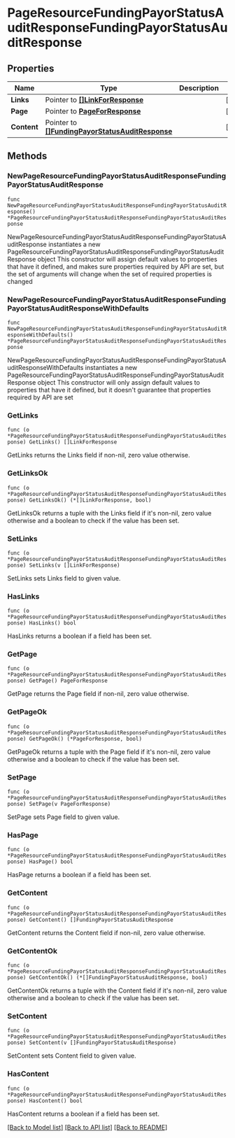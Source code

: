 # PageResourceFundingPayorStatusAuditResponseFundingPayorStatusAuditResponse

## Properties

Name | Type | Description | Notes
------------ | ------------- | ------------- | -------------
**Links** | Pointer to [**[]LinkForResponse**](LinkForResponse.md) |  | [optional] 
**Page** | Pointer to [**PageForResponse**](PageForResponse.md) |  | [optional] 
**Content** | Pointer to [**[]FundingPayorStatusAuditResponse**](FundingPayorStatusAuditResponse.md) |  | [optional] 

## Methods

### NewPageResourceFundingPayorStatusAuditResponseFundingPayorStatusAuditResponse

`func NewPageResourceFundingPayorStatusAuditResponseFundingPayorStatusAuditResponse() *PageResourceFundingPayorStatusAuditResponseFundingPayorStatusAuditResponse`

NewPageResourceFundingPayorStatusAuditResponseFundingPayorStatusAuditResponse instantiates a new PageResourceFundingPayorStatusAuditResponseFundingPayorStatusAuditResponse object
This constructor will assign default values to properties that have it defined,
and makes sure properties required by API are set, but the set of arguments
will change when the set of required properties is changed

### NewPageResourceFundingPayorStatusAuditResponseFundingPayorStatusAuditResponseWithDefaults

`func NewPageResourceFundingPayorStatusAuditResponseFundingPayorStatusAuditResponseWithDefaults() *PageResourceFundingPayorStatusAuditResponseFundingPayorStatusAuditResponse`

NewPageResourceFundingPayorStatusAuditResponseFundingPayorStatusAuditResponseWithDefaults instantiates a new PageResourceFundingPayorStatusAuditResponseFundingPayorStatusAuditResponse object
This constructor will only assign default values to properties that have it defined,
but it doesn't guarantee that properties required by API are set

### GetLinks

`func (o *PageResourceFundingPayorStatusAuditResponseFundingPayorStatusAuditResponse) GetLinks() []LinkForResponse`

GetLinks returns the Links field if non-nil, zero value otherwise.

### GetLinksOk

`func (o *PageResourceFundingPayorStatusAuditResponseFundingPayorStatusAuditResponse) GetLinksOk() (*[]LinkForResponse, bool)`

GetLinksOk returns a tuple with the Links field if it's non-nil, zero value otherwise
and a boolean to check if the value has been set.

### SetLinks

`func (o *PageResourceFundingPayorStatusAuditResponseFundingPayorStatusAuditResponse) SetLinks(v []LinkForResponse)`

SetLinks sets Links field to given value.

### HasLinks

`func (o *PageResourceFundingPayorStatusAuditResponseFundingPayorStatusAuditResponse) HasLinks() bool`

HasLinks returns a boolean if a field has been set.

### GetPage

`func (o *PageResourceFundingPayorStatusAuditResponseFundingPayorStatusAuditResponse) GetPage() PageForResponse`

GetPage returns the Page field if non-nil, zero value otherwise.

### GetPageOk

`func (o *PageResourceFundingPayorStatusAuditResponseFundingPayorStatusAuditResponse) GetPageOk() (*PageForResponse, bool)`

GetPageOk returns a tuple with the Page field if it's non-nil, zero value otherwise
and a boolean to check if the value has been set.

### SetPage

`func (o *PageResourceFundingPayorStatusAuditResponseFundingPayorStatusAuditResponse) SetPage(v PageForResponse)`

SetPage sets Page field to given value.

### HasPage

`func (o *PageResourceFundingPayorStatusAuditResponseFundingPayorStatusAuditResponse) HasPage() bool`

HasPage returns a boolean if a field has been set.

### GetContent

`func (o *PageResourceFundingPayorStatusAuditResponseFundingPayorStatusAuditResponse) GetContent() []FundingPayorStatusAuditResponse`

GetContent returns the Content field if non-nil, zero value otherwise.

### GetContentOk

`func (o *PageResourceFundingPayorStatusAuditResponseFundingPayorStatusAuditResponse) GetContentOk() (*[]FundingPayorStatusAuditResponse, bool)`

GetContentOk returns a tuple with the Content field if it's non-nil, zero value otherwise
and a boolean to check if the value has been set.

### SetContent

`func (o *PageResourceFundingPayorStatusAuditResponseFundingPayorStatusAuditResponse) SetContent(v []FundingPayorStatusAuditResponse)`

SetContent sets Content field to given value.

### HasContent

`func (o *PageResourceFundingPayorStatusAuditResponseFundingPayorStatusAuditResponse) HasContent() bool`

HasContent returns a boolean if a field has been set.


[[Back to Model list]](../README.md#documentation-for-models) [[Back to API list]](../README.md#documentation-for-api-endpoints) [[Back to README]](../README.md)


